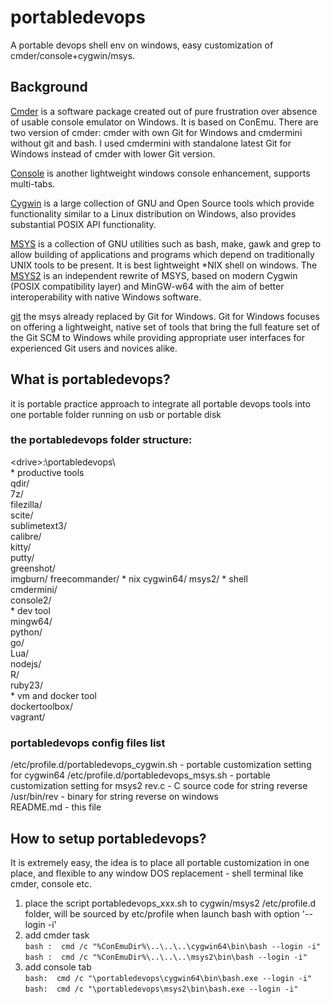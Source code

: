 # portabledevops

A portable devops shell env on windows, easy customization of cmder/console+cygwin/msys.

## Background

[Cmder](https://github.com/cmderdev/cmder) is a software package created out of pure frustration over absence of usable console emulator on Windows. It is based on ConEmu. There are two version of cmder: cmder with own Git for Windows and cmdermini without git and bash. I used cmdermini with standalone latest Git for Windows instead of cmder with lower Git version.

[Console](https://sourceforge.net/projects/console/) is another lightweight windows console enhancement, supports multi-tabs.

[Cygwin](https://cygwin.com/) is a large collection of GNU and Open Source tools which provide functionality similar to a Linux distribution on Windows, also provides substantial POSIX API functionality.

[MSYS](http://www.mingw.org/wiki/MSYS) is a collection of GNU utilities such as bash, make, gawk and grep to allow building of applications and programs which depend on traditionally UNIX tools to be present. It is best lightweight *NIX shell on windows. The [MSYS2](https://sourceforge.net/projects/msys2/?source=navbar) is an independent rewrite of MSYS, based on modern Cygwin (POSIX compatibility layer) and MinGW-w64 with the aim of better interoperability with native Windows software.

[git](https://git-for-windows.github.io/) the msys already replaced by Git for Windows. Git for Windows focuses on offering a lightweight, native set of tools that bring the full feature set of the Git SCM to Windows while providing appropriate user interfaces for experienced Git users and novices alike.

## What is portabledevops?

it is portable practice approach to integrate all portable devops tools into one portable folder running on usb or portable disk  
### the portabledevops folder structure:    
&lt;drive&gt;:\portabledevops\  
\* productive tools      
qdir/   
7z/   
filezilla/   
scite/                 
sublimetext3/  
calibre/  
kitty/  
putty/  
greenshot/             
imgburn/
freecommander/
\* nix
cygwin64/
msys2/
\* shell      
cmdermini/             
console2/                               
\* dev tool    
mingw64/    
python/               
go/                                              
Lua/                                   
nodejs/                
R/                     
ruby23/                  
\* vm and docker tool                                             
dockertoolbox/        
vagrant/  

### portabledevops config files list  
/etc/profile.d/portabledevops_cygwin.sh - portable customization setting for cygwin64
/etc/profile.d/portabledevops_msys.sh - portable customization setting for msys2
rev.c - C source code for string reverse  
/usr/bin/rev - binary for string reverse on windows  
README.md - this file  

## How to setup portabledevops?

It is extremely easy, the idea is to place all portable customization in one place, and flexible to any window DOS replacement - shell terminal like cmder, console etc.  
1) place the script portabledevops_xxx.sh to cygwin/msys2 /etc/profile.d folder, will be sourced by etc/profile when launch bash with option  '--login -i'   
2) add cmder task   
`bash :  cmd /c "%ConEmuDir%\..\..\..\cygwin64\bin\bash --login -i"`  
`bash :  cmd /c "%ConEmuDir%\..\..\..\msys2\bin\bash --login -i"`  
4) add console tab  
`bash:  cmd /c "\portabledevops\cygwin64\bin\bash.exe --login -i"`  
`bash:  cmd /c "\portabledevops\msys2\bin\bash.exe --login -i"`  